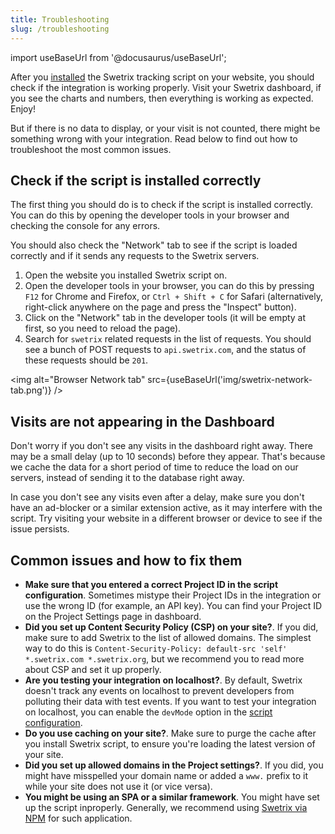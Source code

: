 ```yaml
---
title: Troubleshooting
slug: /troubleshooting
---
```


import useBaseUrl from '@docusaurus/useBaseUrl';

After you [installed](/install-script) the Swetrix tracking script on your website, you should check if the integration is working properly. Visit your Swetrix dashboard, if you see the charts and numbers, then everything is working as expected. Enjoy!

But if there is no data to display, or your visit is not counted, there might be something wrong with your integration. Read below to find out how to troubleshoot the most common issues.

## Check if the script is installed correctly

The first thing you should do is to check if the script is installed correctly. You can do this by opening the developer tools in your browser and checking the console for any errors.

You should also check the "Network" tab to see if the script is loaded correctly and if it sends any requests to the Swetrix servers.

1. Open the website you installed Swetrix script on.
2. Open the developer tools in your browser, you can do this by pressing `F12` for Chrome and Firefox, or `Ctrl + Shift + C` for Safari (alternatively, right-click anywhere on the page and press the "Inspect" button).
3. Click on the "Network" tab in the developer tools (it will be empty at first, so you need to reload the page).
4. Search for `swetrix` related requests in the list of requests. You should see a bunch of POST requests to `api.swetrix.com`, and the status of these requests should be `201`.

<img alt="Browser Network tab" src={useBaseUrl('img/swetrix-network-tab.png')} />

## Visits are not appearing in the Dashboard
Don't worry if you don't see any visits in the dashboard right away. There may be a small delay (up to 10 seconds) before they appear. That's because we cache the data for a short period of time to reduce the load on our servers, instead of sending it to the database right away.

In case you don't see any visits even after a delay, make sure you don't have an ad-blocker or a similar extension active, as it may interfere with the script. Try visiting your website in a different browser or device to see if the issue persists.

## Common issues and how to fix them
 - **Make sure that you entered a correct Project ID in the script configuration**. Sometimes mistype their Project IDs in the integration or use the wrong ID (for example, an API key). You can find your Project ID on the Project Settings page in dashboard.
 - **Did you set up Content Security Policy (CSP) on your site?**. If you did, make sure to add Swetrix to the list of allowed domains. The simplest way to do this is `Content-Security-Policy: default-src 'self' *.swetrix.com *.swetrix.org`, but we recommend you to read more about CSP and set it up properly.
 - **Are you testing your integration on localhost?**. By default, Swetrix doesn't track any events on localhost to prevent developers from polluting their data with test events. If you want to test your integration on localhost, you can enable the `devMode` option in the [script configuration](/swetrix-js-reference#init).
 - **Do you use caching on your site?**. Make sure to purge the cache after you install Swetrix script, to ensure you're loading the latest version of your site.
 - **Did you set up allowed domains in the Project settings?**. If you did, you might have misspelled your domain name or added a `www.` prefix to it while your site does not use it (or vice versa).
 - **You might be using an SPA or a similar framework**. You might have set up the script inproperly. Generally, we recommend using [Swetrix via NPM](/install-script#install-swetrix-via-npm) for such application.
